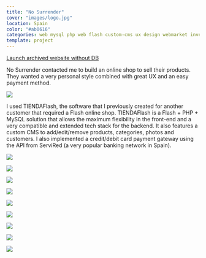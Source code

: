 ```yaml
---
title: "No Surrender"
cover: "images/logo.jpg"
location: Spain
color: "#ab0616"
categories: web mysql php web flash custom-cms ux design webmarket inverted
template: project
---
```


<p class="align-center">
<a class="btn external" role="button" href="http://work.joanmira.com/webs/nosurrender/" target="_blank">Launch archived website without DB</a>
</p>

No Surrender contacted me to build an online shop to sell their products. They wanted a very personal style combined with great UX and an easy payment method.

![](/work/nosurrender/images/1.png)

I used TIENDAFlash, the software that I previously created for another customer that required a Flash online shop. TIENDAFlash is a Flash + PHP + MySQL solution that allows the maximum flexibility in the front-end and a very compatible and extended tech stack for the backend. It also features a custom CMS to add/edit/remove products, categories, photos and customers. I also implemented a credit/debit card payment gateway using the API from ServiRed (a very popular banking network in Spain).

![](/work/nosurrender/images/2.jpg)

![](/work/nosurrender/images/3.jpg)

![](/work/nosurrender/images/4.jpg)

![](/work/nosurrender/images/5.jpg)

![](/work/nosurrender/images/6.jpg)

![](/work/nosurrender/images/7.jpg)

![](/work/nosurrender/images/8.jpg)

![](/work/nosurrender/images/9.jpg)

![](/work/nosurrender/images/10.jpg)
